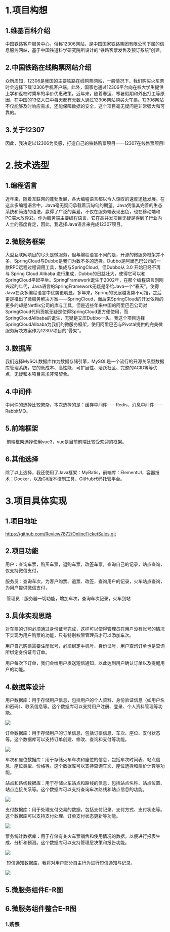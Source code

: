 # 1.项目构想

## 1.维基百科介绍

​	中国铁路客户服务中心，俗称12306网站，是中国国家铁路集团有限公司下属的信息服务网站，基于中国铁道科学研究院所设计的“铁路客票发售及预订系统”创建。

## 2.中国铁路在线购票网站介绍

​	众所周知，12306是我国的主要铁路在线购票网站，一般情况下，我们购买火车票时会选择下载12306手机客户端。此外，国家也通过12306平台向在校大学生提供上学和返校时乘车的半价优惠政策。近年来，随着春运、寒暑假期和外出打工等原因，在中国的13亿人口中每天都有无数人通过12306网站购买火车票。12306网站不仅能够及时响应需求，还能保障数据的安全，这个项目毫无疑问是非常强大和可靠的。

## 3.关于12307

​	因此，我决定以12306为灵感，打造自己的铁路购票项目——12307在线售票项目!

# 2.技术选型

## 1.编程语言

​	近年来，随着互联网的蓬勃发展，各大编程语言都以令人惊叹的速度迅猛发展。在这众多编程语言中，Java毫无疑问承载着沉甸甸的期望。Java凭借其完善的生态系统和简洁的语法，赢得了广泛的喜爱，不仅在服务端表现出色，也在移动端和PC端大放异彩。作为服务端主要编程语言，它在高并发项目无疑是得到了行业内人士的高度肯定，因此，我选择Java语言来完成12307项目。

## 2.微服务框架

​	大型互联网项目的尽头是微服务，但与编程语言不同的是，开源的微服务框架并不多，SpringCloud与Dubbo是我们为数不多的选择。Dubbo是阿里巴巴公司的一款RPC远程过程调用工具，集成与SpringCloud，但Dubbo从 3.0 开始已经不再与 Spring Cloud Alibaba 进行集成，Dubbo的日益壮大，使得它可以和SpringCloud平起平坐。SpringFramework诞生于2002年，在那个编程语言刚刚兴起的年代，Java语言的SpringFramework无疑是带给Java一个“春天”，使得Java在众多编程语言中优势更明显，多年来，Spring的发展越发势不可挡，之后更是推出了微服务解决方案——SpringCloud，而后来SpringCloud的开发依赖的更多的却是Netflix公司的库与工具，但是近些年来中国的阿里巴巴公司对SpringCloud代码贡献无疑是使得SpringCloud更方便使用，而SpringCloudAlibaba的诞生，无疑是又压Dubbo一头。我这个项目选择SpringCloudAlibaba为我们的微服务框架，使用阿里巴巴与Pivotal提供的完美微服务解决方案作为12307项目的“骨架”。

## 3.数据库

​	我们选择MySQL数据库作为数据存储引擎，MySQL是一个流行的开源关系型数据库管理系统，它的低成本、高性能、可扩展性、活跃社区、完整的ACID等等优点，无疑和本项目需求非常契合。

## 4.中间件

​	中间件的选择比较繁杂，本次选择的是：缓存中间件——Redis、消息中间件——RabbitMQ。

## 5.前端框架

​	前端框架选择使用vue3，vue是目前前端比较受欢迎的框架。

## 6.其他选择

​	除了以上选择，我还使用了Java框架：MyBatis，前端库：ElementUI，容器技术：Docker，以及Git版本控制工具、GitHub代码托管平台。

# 3.项目具体实现

## 1.项目地址

https://github.com/Review7872/OnlineTicketSales.git

## 2.项目功能

​	用户：查询车票，购买车票，退购车票，改签车票，查询自己的记录，站点查询，仅支持微信支付，

​	服务员：查询车次，为客户购票、退票、改签，查询用户的记录，火车站点查询，为用户提供微信支付，

​	管理员：服务器一切功能，增加车次，查询车次记录，火车到站

## 3.具体实现思路

​	对车票的订购必须通过身份证号完成，这样可以使得管理员在用户没有账号的情况下实现为用户购票的功能，只有特别权限管理员才可以添加车次。	

​	用户自己购票需要注册账号，必须绑定手机号、身份证号，用户查询订单也是查询所绑定身份证号订单。

​	用户每次下订单，我们会给用户发送短信通知，以此达到用户确认订单以及提醒用户的功能。

## 4.数据库设计

​	用户数据库：用于存储用户信息，包括用户的个人资料、身份验证信息（如用户名和密码）、联系信息等。这个数据库可以支持用户注册、登录、个人资料管理等功能。

![](./images/img.png)

​	订单数据库：用于存储用户的订单信息，包括订票信息、车次、座位、支付状态等。这个数据库可以支持订单创建、修改、查询和支付等功能。

![](./images/img_1.png)

​	车次和座位数据库：用于存储火车车次和座位的信息，包括车次时间表、站点信息、座位类型、价格等。这个数据库可以支持查询车次、座位选择和票价计算等功能。

​	站点和路线数据库：用于存储火车站点和路线的信息，包括站点名称、站点位置、站点连接关系等。这个数据库可以支持查询车次路线和站点信息的功能。

![](./images/img_2.png)

​	支付数据库：用于处理支付交易的数据，包括支付记录、支付方式、支付状态等。这个数据库可以支持支付处理、订单支付状态更新等功能。

![](./images/img_3.png)

​	票务统计数据库：用于存储有关火车票销售和使用情况的数据，以便进行报表生成、分析和预测。这个数据库可以支持管理层决策和报告功能。

![](./images/img_4.png)

​	短信通知数据库，我将对用户部分自主行为进行短信通知与记录。

![](./images/img_5.png)

## 5.微服务组件E-R图



## 6.微服务组件整合E-R图

### 1.购票
